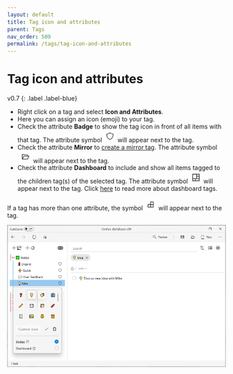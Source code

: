 ```yaml
---
layout: default
title: Tag icon and attributes
parent: Tags
nav_order: 509
permalink: /tags/tag-icon-and-attributes
---
```


# Tag icon and attributes
v0.7
{: .label .label-blue}

- Right click on a tag and select **Icon and Attributes**.
- Here you can assign an icon (emoji) to your tag.
- Check the attribute **Badge** to show the tag icon in front of all items with that tag. The attribute symbol<img src="../img/Attribute-Symbol-Badge.png" alt="Badge" width="30" style="padding: 0px 3px 0px 3px"/>will appear next to the tag.
- Check the attribute **Mirror** to [create a mirror tag](/tags/creating-a-tag-out-of-an-item#creating-mirror-tags). The attribute symbol<img src="../img/Attribute-Symbol-Mirror.png" alt="Mirror" width="30" style="padding: 0px 3px 0px 3px"/>will appear next to the tag.
- Check the attribute **Dashboard** to include and show all items tagged to the children tag(s) of the selected tag. The attribute symbol<img src="../img/Attribute-Symbol-Dashboard.png" alt="Dashboard" width="30" style="padding: 0px 3px 0px 3px"/>will appear next to the tag. Click [here](/tags/dashboard-tags) to read more about dashboard tags.

If a tag has more than one attribute, the symbol<img src="../img/Attribute-Symbol-Multiple.png" alt="Multiple" width="30" style="padding: 0px 3px 0px 3px"/>will appear next to the tag.

![Icon and attributes](../img/Icon-and-attributes.png)